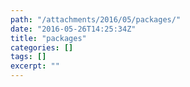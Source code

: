 ```yaml
---
path: "/attachments/2016/05/packages/"
date: "2016-05-26T14:25:34Z"
title: "packages"
categories: []
tags: []
excerpt: ""
---
```


